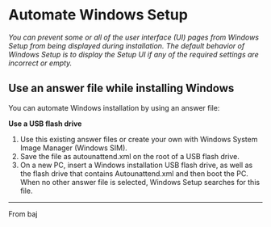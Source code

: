 # Automate Windows Setup
*You can prevent some or all of the user interface (UI) pages from Windows Setup from being displayed during installation. The default behavior of Windows Setup is to display the Setup UI if any of the required settings are incorrect or empty.*

## Use an answer file while installing Windows
You can automate Windows installation by using an answer file:

**Use a USB flash drive**
1. Use this existing answer files or create your own with Windows System Image Manager (Windows SIM).
2. Save the file as autounattend.xml on the root of a USB flash drive.
3. On a new PC, insert a Windows installation USB flash drive, as well as the flash drive that contains Autounattend.xml and then boot the PC. When no other answer file is selected, Windows Setup searches for this file.

** **
From baj
